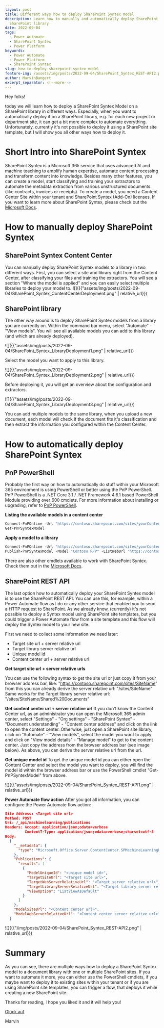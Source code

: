 ```yaml
---
layout: post
title: Different ways how to deploy SharePoint Syntex model
description: Learn how to manually and automatically deploy SharePoint Syntex Model to a
  SharePoint library
date: 2022-09-04
tags:
  - Power Automate
  - SharePoint Syntex
  - Power Platform
keywords:
  - Power Automate
  - Power Platform
  - SharePoint Syntex
slug: how-to-deploy-sharepoint-syntex-model
feature-img: /assets/img/posts/2022-09-04/SharePoint_Syntex_REST-API2.png
author: MarvinBangert
excerpt_separator: <!--more-->
---
```

Hey folks!

today we will learn how to deploy a SharePoint Syntex Model on a SharePoint library in different ways. Especially, when you want to automatically deploy it on a SharePoint library, e.g. for each new project or department site, it can get a bit more complex to automate everything. Unfortunately, currently it's not possible to deploy it using a SharePoint site template, but I will show you all other ways how to deploy it.

<!--more-->

# Short Intro into SharePoint Syntex

SharePoint Syntex is a Microsoft 365 service that uses advanced AI and machine teaching to amplify human expertise, automate content processing and transform content into knowledge. Besides many other features, you can create a model, start classifying and training your extractors to automate the metadata extraction from various unstructured documents (like contracts, invoices or receipts). To create a model, you need a Content Center Site within your tenant and SharePoint Syntex (Add-On) licenses. If you want to learn more about SharePoint Syntex, please check out the [Microsoft Docs](https://docs.microsoft.com/en-us/microsoft-365/contentunderstanding/).

# How to manually deploy SharePoint Syntex
## SharePoint Syntex Content Center

You can manually deploy SharePoint Syntex models to a library in two different ways. First, you can select a site and library right from the Content Center, after classifying your files and training the extractors. You will see a section "Where the model is applied" and you can easily select multiple libraries to deploy your model to.
![]({{"assets/img/posts/2022-09-04/SharePoint_Syntex_ContentCenterDeployment.png" | relative_url}})


## SharePoint library

The other way around is to deploy SharePoint Syntex models from a library you are currently on. Within the command bar menu, select "Automate" - "View models". You will see all available models you can add to this library (and which are already deployed).

![]({{"assets/img/posts/2022-09-04/SharePoint_Syntex_LibraryDeployment1.png" | relative_url}})

Select the model you want to apply to this library.

![]({{"assets/img/posts/2022-09-04/SharePoint_Syntex_LibraryDeployment2.png" | relative_url}})

Before deploying it, you will get an overview about the configuration and extractors.

![]({{"assets/img/posts/2022-09-04/SharePoint_Syntex_LibraryDeployment3.png" | relative_url}})

You can add multiple models to the same library, when you upload a new document, each model will check if the document fits it's classification and then extract the information you configured within the Content Center.


# How to automatically deploy SharePoint Syntex
## PnP PowerShell

Probably the first way on how to automatically do stuff within your Microsoft 365 environment is using PowerShell or better using the PnP PowerShell. PnP PowerShell is a .NET Core 3.1 / .NET Framework 4.6.1 based PowerShell Module providing over 600 cmdlets. For more information about installing or upgrading, refer to [PnP PowerShell](https://pnp.github.io/powershell).

**Listing the available models in a content center**

```powershell
Connect-PnPOnline -Url "https://contoso.sharepoint.com/sites/yourContentCenter"
Get-PnPSyntexModel
```

**Apply a model to a library**

```powershell
Connect-PnPOnline -Url "https://contoso.sharepoint.com/sites/yourContentCenter"
Publish-PnPSyntexModel -Model "Contoso RFP" -ListWebUrl "https://contoso.sharepoint.com/sites/yoursite" -List "Documents"
```

There are also other cmdlets available to work with SharePoint Syntex. Check them out in the [Microsoft Docs](https://docs.microsoft.com/en-us/microsoft-365/contentunderstanding/powershell-syntex-intro).


## SharePoint REST API

The last option how to automatically deploy your SharePoint Syntex model is to use the SharePoint REST API. You can use this, for example, within a Power Automate flow as I do or any other service that enabled you to send a HTTP request to SharePoint. As we already know, (currently) it's not possible to deploy a Syntex model using SharePoint site templates, but you could trigger a Power Automate flow from a site template and this flow will deploy the Syntex model to your new site.

First we need to collect some information we need later:
- Target site url + server relative url
- Target library server relative url
- Unique model id
- Content center url + server relative url

**Get target site url + server relative urls**

You can use the following syntax to get the site url or just copy it from your browser address bar, like:
"https://contoso.sharepoint.com/sites/SiteName"
from this you can already derive the server relative url:
"/sites/SiteName"
Same works for the Target library server relative url:
"/sites/SiteName/Shared%20Documents"

**Get content center url + server relative url**
If you don't know the Content Center url, as an administrator you can open the Microsoft 365 admin center, select "Settings" - "Org settings" - "SharePoint Syntex" - "Document understanding" - "Content center address" and click on the link to open the content center. Otherwise, just open a SharePoint site library, click on "Automate" - "View models", select the model you want to apply and click on "View model details" - "Manage model" to get to the content center.
Just copy the address from the browser address bar (see image below). As above, you can derive the server relative url from the url.

**Get unique model id**
To get the unique model id you can either open the Content Center and select the model you want to deploy, you will find the model id within the browser address bar or use the PowerShell cmdlet "Get-PnPSyntexModel" from above.

![]({{"assets/img/posts/2022-09-04/SharePoint_Syntex_REST-API1.png" | relative_url}})


**Power Automate flow action**
After you got all information, you can configure the Power Automate flow action:

```json
Site Address: <Target site url>
Method: POST
Uri: /_api/machinelearning/publications
Headers: Accept: application/json;odata=verbose
         ContentT-Type: application/json;odata=verbose;charset=utf-8
Body:
  {
    "__metadata": {
      "type": "Microsoft.Office.Server.ContentCenter.SPMachineLearningPublicationsEntityData"
    },
    "Publications": {
      "results": [
        {
          "ModelUniqueId": "<unique model id>",
          "TargetSiteUrl": "<Target site url>",
          "TargetWebServerRelativeUrl": "<Target server relative url>",
          "TargetLibraryServerRelativeUrl": "<Target library server relative url>",
          "ViewOption": "ListViewAsDefault"
        }
      ]
    },
    "ModelSiteUrl": "<Content center url>",
    "ModelWebServerRelativeUrl": "<Content center server relative url>",
  }
```

![]({{"/img/posts/2022-09-04/SharePoint_Syntex_REST-API2.png" | relative_url}})


# Summary
As you can see, there are multiple ways how to deploy a SharePoint Syntex model to a document library with one or multiple SharePoint sites. If you want to automate it more, you can either use the PowerShell cmdlets, if you maybe want to deploy it to existing sites within your tenant or if you are using SharePoint site templates, you can trigger a flow, that deploys it while creating a new SharePoint site. 

Thanks for reading, I hope you liked it and it will help you!

[Glück auf](https://en.wikipedia.org/wiki/Gl%C3%BCck_auf)

Marvin
